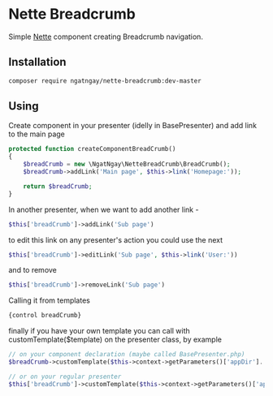 Nette Breadcrumb
===========================================

Simple [Nette](http://nette.org) component creating Breadcrumb navigation.


Installation
------------

```sh
composer require ngatngay/nette-breadcrumb:dev-master
```

Using
-----
Create component in your presenter (idelly in BasePresenter) and add link to the main page

```php
protected function createComponentBreadCrumb()
{
	$breadCrumb = new \NgatNgay\NetteBreadCrumb\BreadCrumb();
	$breadCrumb->addLink('Main page', $this->link('Homepage:'));

	return $breadCrumb;
}
```

In another presenter, when we want to add another link -

```php
$this['breadCrumb']->addLink('Sub page')
```
to edit this link on any presenter's action you could use the next

```php
$this['breadCrumb']->editLink('Sub page', $this->link('User:'))
```

and to remove
```php
$this['breadCrumb']->removeLink('Sub page')
```


Calling it from templates

```php
{control breadCrumb}
```
finally if you have your own template you can call with customTemplate($template) on the presenter class, by example

```php
// on your component declaration (maybe called BasePresenter.php) 
$breadCrumb->customTemplate($this->context->getParameters()['appDir'].'/templates/@BreadCrumb.latte');

// or on your regular presenter
$this['breadCrumb']->customTemplate($this->context->getParameters()['appDir'].'/templates/@BreadCrumb.latte');
```
